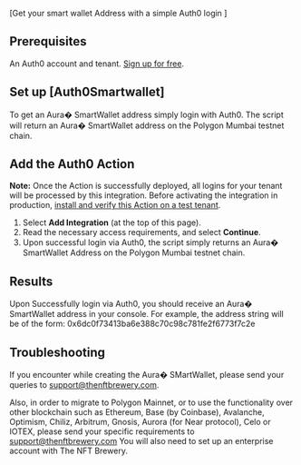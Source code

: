 [Get your smart wallet Address with a simple Auth0 login ]

## Prerequisites

An Auth0 account and tenant. [Sign up for free](https://auth0.com/signup).


## Set up [Auth0Smartwallet] 

To get an Aura� SmartWallet address simply login with Auth0. The script will return an Aura� SmartWallet address on the Polygon Mumbai testnet chain. 

## Add the Auth0 Action

**Note:** Once the Action is successfully deployed, all logins for your tenant will be processed by this integration. Before activating the integration in production, [install and verify this Action on a test tenant](https://auth0.com/docs/get-started/auth0-overview/create-tenants/set-up-multiple-environments).

1. Select **Add Integration** (at the top of this page).
2. Read the necessary access requirements, and select **Continue**.
3. Upon successful login via Auth0, the script simply returns an Aura� SmartWallet Address on the Polygon Mumbai testnet chain.

## Results

Upon Successfully login via Auth0, you should receive an Aura� SmartWallet address in your console. For example, the address string will be of the form: 0x6dc0f73413ba6e388c70c98c781fe2f6773f7c2e



## Troubleshooting

If you encounter while creating the Aura� SMartWallet, please send your queries to support@thenftbrewery.com. 

Also, in order to migrate to Polygon Mainnet, or to use the functionality over other blockchain such as Ethereum, Base (by Coinbase), Avalanche, Optimism, Chiliz, Arbitrum, Gnosis, Aurora (for Near protocol), Celo or IOTEX, please send your specific requirements to support@thenftbrewery.com You will also need to set up an enterprise account with The NFT Brewery. 
